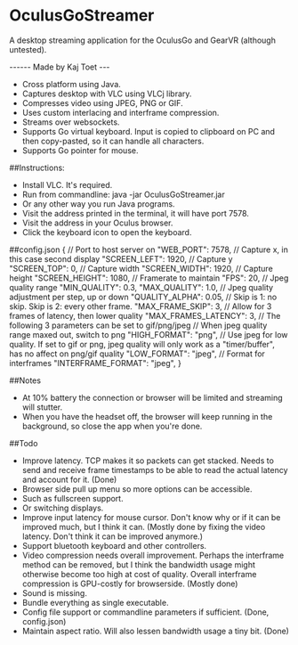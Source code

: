 # OculusGoStreamer

A desktop streaming application for the OculusGo and GearVR (although untested).

------ Made by Kaj Toet --- 

- Cross platform using Java.
- Captures desktop with VLC using VLCj library.
- Compresses video using JPEG, PNG or GIF. 
- Uses custom interlacing and interframe compression.
- Streams over websockets.
- Supports Go virtual keyboard. Input is copied to clipboard on PC and then copy-pasted, so it can handle all characters.
- Supports Go pointer for mouse.

##Instructions:
- Install VLC. It's required.
- Run from commandline: java -jar OculusGoStreamer.jar
- Or any other way you run Java programs.
- Visit the address printed in the terminal, it will have port 7578.
- Visit the address in your Oculus browser.
- Click the keyboard icon to open the keyboard.

##config.json
    {
    // Port to host server on
     "WEB_PORT": 7578,
    // Capture x, in this case second display
     "SCREEN_LEFT": 1920,
    // Capture y
     "SCREEN_TOP": 0,
    // Capture width
     "SCREEN_WIDTH": 1920,
    // Capture height
     "SCREEN_HEIGHT": 1080,
    // Framerate to maintain
     "FPS": 20,
    // Jpeg quality range
     "MIN_QUALITY": 0.3,
     "MAX_QUALITY": 1.0,
    // Jpeg quality adjustment per step, up or down
     "QUALITY_ALPHA": 0.05,
    // Skip is 1: no skip. Skip is 2: every other frame.
     "MAX_FRAME_SKIP": 3,
    // Allow for 3 frames of latency, then lower quality
     "MAX_FRAMES_LATENCY": 3,
    // The following 3 parameters can be set to gif/png/jpeg
    // When jpeg quality range maxed out, switch to png
     "HIGH_FORMAT": "png",
    // Use jpeg for low quality. If set to gif or png, jpeg quality will only work as a "timer/buffer", has no affect on png/gif quality
     "LOW_FORMAT": "jpeg",
    // Format for interframes
     "INTERFRAME_FORMAT": "jpeg",
    }

##Notes
- At 10% battery the connection or browser will be limited and streaming will stutter.
- When you have the headset off, the browser will keep running in the background, so close the app when you're done.

##Todo
- Improve latency. TCP makes it so packets can get stacked. Needs to send and receive frame timestamps to be able to read the actual latency and account for it. (Done)
- Browser side pull up menu so more options can be accessible.
- Such as fullscreen support.
- Or switching displays.
- Improve input latency for mouse cursor. Don't know why or if it can be improved much, but I think it can. (Mostly done by fixing the video latency. Don't think it can be improved anymore.)
- Support bluetooth keyboard and other controllers.
- Video compression needs overall improvement. Perhaps the interframe method can be removed, but I think the bandwidth usage might otherwise become too high at cost of quality. Overall interframe compression is GPU-costly for browserside. (Mostly done)
- Sound is missing.
- Bundle everything as single executable.
- Config file support or commandline parameters if sufficient. (Done, config.json)
- Maintain aspect ratio. Will also lessen bandwidth usage a tiny bit. (Done)

